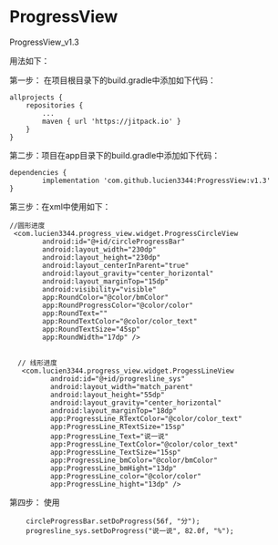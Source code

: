 # ProgressView
ProgressView_v1.3

  用法如下：

 第一步： 在项目根目录下的build.gradle中添加如下代码：

	allprojects {
		repositories {
			...
			maven { url 'https://jitpack.io' }
		}
	}

 第二步：项目在app目录下的build.gradle中添加如下代码：

	dependencies {
	        implementation 'com.github.lucien3344:ProgressView:v1.3'
	}
  
  

 第三步：在xml中使用如下：

    //圆形进度
     <com.lucien3344.progress_view.widget.ProgressCircleView
            android:id="@+id/circleProgressBar"
            android:layout_width="230dp"
            android:layout_height="230dp"
            android:layout_centerInParent="true"
            android:layout_gravity="center_horizontal"
            android:layout_marginTop="15dp"
            android:visibility="visible"
            app:RoundColor="@color/bmColor"
            app:RoundProgressColor="@color/color"
            app:RoundText=""
            app:RoundTextColor="@color/color_text"
            app:RoundTextSize="45sp"
            app:RoundWidth="17dp" />


      // 线形进度
       <com.lucien3344.progress_view.widget.ProgessLineView
              android:id="@+id/progresline_sys"
              android:layout_width="match_parent"
              android:layout_height="55dp"
              android:layout_gravity="center_horizontal"
              android:layout_marginTop="18dp"
              app:ProgressLine_RTextColor="@color/color_text"
              app:ProgressLine_RTextSize="15sp"
              app:ProgressLine_Text="说一说"
              app:ProgressLine_TextColor="@color/color_text"
              app:ProgressLine_TextSize="15sp"
              app:ProgressLine_bmColor="@color/bmColor"
              app:ProgressLine_bmHight="13dp"
              app:ProgressLine_color="@color/color"
              app:ProgressLine_hight="13dp" />

  
 第四步： 使用

        circleProgressBar.setDoProgress(56f, "分");
        progresline_sys.setDoProgress("说一说", 82.0f, "%");




